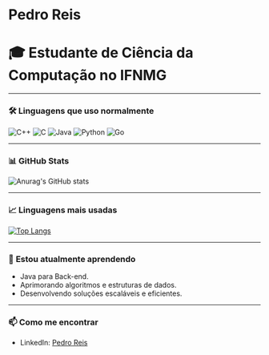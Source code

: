 # Pedro Reis

# 🎓 Estudante de Ciência da Computação no IFNMG
---
### 🛠️ **Linguagens que uso normalmente**

<div style="display: inline_block">
  <img align="center" alt="C++" src="https://img.shields.io/badge/C%2B%2B-00599C?style=for-the-badge&logo=c%2B%2B&logoColor=white">
  <img align="center" alt="C" src="https://img.shields.io/badge/C-00599C?style=for-the-badge&logo=c&logoColor=white">
  <img align="center" alt="Java" src="https://img.shields.io/badge/Java-ED8B00?style=for-the-badge&logo=openjdk&logoColor=white">
  <img align="center" alt="Python" src="https://img.shields.io/badge/Python-14354C?style=for-the-badge&logo=python&logoColor=white">
  <img align="center" alt="Go" src="https://img.shields.io/badge/Go-00ADD8?style=for-the-badge&logo=go&logoColor=white">
</div>

---

### 📊 **GitHub Stats**

![Anurag's GitHub stats](https://github-readme-stats.vercel.app/api?username=PedroHenriqueBRO&show_icons=true&theme=cobalt)

---

### 📈 **Linguagens mais usadas**

[![Top Langs](https://github-readme-stats.vercel.app/api/top-langs/?username=PedroHenriqueBRO&layout=compact)](https://github.com/PedroHenriqueBRO)

---

### 🌱 **Estou atualmente aprendendo**
- Java para Back-end.
- Aprimorando algoritmos e estruturas de dados.
- Desenvolvendo soluções escaláveis e eficientes.

---

### 📫 **Como me encontrar**
- LinkedIn: [Pedro Reis](https://www.linkedin.com/in/pedro-reis-5b4325360?utm_source=share&utm_campaign=share_via&utm_content=profile&utm_medium=android_app)

